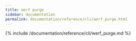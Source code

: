 ```yaml
---
title: werf purge
sidebar: documentation
permalink: documentation/reference/cli/werf_purge.html
---
```


{% include /documentation/reference/cli/werf_purge.md %}
